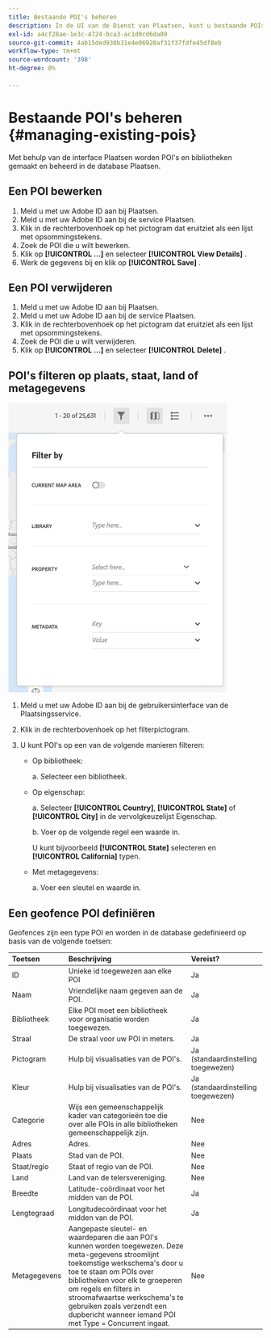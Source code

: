 ```yaml
---
title: Bestaande POI's beheren
description: In de UI van de Dienst van Plaatsen, kunt u bestaande POIs uitgeven, schrappen of filtreren.
exl-id: a4cf28ae-1e3c-4724-bca3-ac1d0cd6da09
source-git-commit: 4ab15ded930b31e4e06920af31f37fdfe45df8eb
workflow-type: tm+mt
source-wordcount: '398'
ht-degree: 0%

---
```


# Bestaande POI&#39;s beheren {#managing-existing-pois}

Met behulp van de interface Plaatsen worden POI&#39;s en bibliotheken gemaakt en beheerd in de database Plaatsen.

## Een POI bewerken

1. Meld u met uw Adobe ID aan bij Plaatsen.
1. Meld u met uw Adobe ID aan bij de service Plaatsen.
1. Klik in de rechterbovenhoek op het pictogram dat eruitziet als een lijst met opsommingstekens.
1. Zoek de POI die u wilt bewerken.
1. Klik op **[!UICONTROL ...]** en selecteer **[!UICONTROL View Details]** .
1. Werk de gegevens bij en klik op **[!UICONTROL Save]** .

## Een POI verwijderen

1. Meld u met uw Adobe ID aan bij Plaatsen.
1. Meld u met uw Adobe ID aan bij de service Plaatsen.
1. Klik in de rechterbovenhoek op het pictogram dat eruitziet als een lijst met opsommingstekens.
1. Zoek de POI die u wilt verwijderen.
1. Klik op **[!UICONTROL ...]** en selecteer **[!UICONTROL Delete]** .

## POI&#39;s filteren op plaats, staat, land of metagegevens

![ filter een POI ](/help/assets/filter_poi.png)

1. Meld u met uw Adobe ID aan bij de gebruikersinterface van de Plaatsingsservice.
1. Klik in de rechterbovenhoek op het filterpictogram.
1. U kunt POI&#39;s op een van de volgende manieren filteren:

   * Op bibliotheek:

     a. Selecteer een bibliotheek.

   * Op eigenschap:

     a. Selecteer **[!UICONTROL Country]**, **[!UICONTROL State]** of **[!UICONTROL City]** in de vervolgkeuzelijst Eigenschap.

     b. Voer op de volgende regel een waarde in.

     U kunt bijvoorbeeld **[!UICONTROL State]** selecteren en **[!UICONTROL California]** typen.

   * Met metagegevens:

     a. Voer een sleutel en waarde in.

## Een geofence POI definiëren

Geofences zijn een type POI en worden in de database gedefinieerd op basis van de volgende toetsen:

| Toetsen | Beschrijving | Vereist? |
| :--- | :--- | :--- |
| ID | Unieke id toegewezen aan elke POI | Ja |
| Naam | Vriendelijke naam gegeven aan de POI. | Ja |
| Bibliotheek | Elke POI moet een bibliotheek voor organisatie worden toegewezen. | Ja |
| Straal | De straal voor uw POI in meters. | Ja |
| Pictogram | Hulp bij visualisaties van de POI&#39;s. | Ja (standaardinstelling toegewezen) |
| Kleur | Hulp bij visualisaties van de POI&#39;s. | Ja (standaardinstelling toegewezen) |
| Categorie | Wijs een gemeenschappelijk kader van categorieën toe die over alle POIs in alle bibliotheken gemeenschappelijk zijn. | Nee |
| Adres | Adres. | Nee |
| Plaats | Stad van de POI. | Nee |
| Staat/regio | Staat of regio van de POI. | Nee |
| Land | Land van de telersvereniging. | Nee |
| Breedte | Latitude-coördinaat voor het midden van de POI. | Ja |
| Lengtegraad | Longitudecoördinaat voor het midden van de POI. | Ja |
| Metagegevens | Aangepaste sleutel- en waardeparen die aan POI&#39;s kunnen worden toegewezen. Deze meta-gegevens stroomlijnt toekomstige werkschema&#39;s door u toe te staan om POIs over bibliotheken voor elk te groeperen om regels en filters in stroomafwaartse werkschema&#39;s te gebruiken zoals verzendt een dupbericht wanneer iemand POI met Type = Concurrent ingaat. | Nee |
